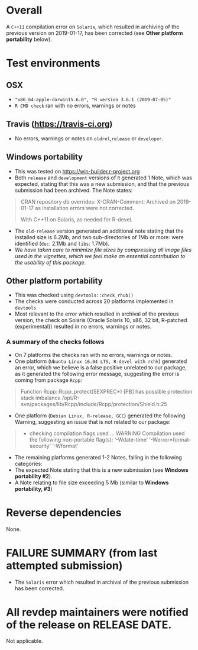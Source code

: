 # Overall #
A `C++11` compilation error on `Solaris`, which resulted in archiving of the previous version on 2019-01-17,
has been corrected (see __Other platform portability__ below).

# Test environments #
## OSX ##
* `"x86_64-apple-darwin15.6.0", "R version 3.6.1 (2019-07-05)"` 
* `R CMD check` ran with no errors, warnings or notes
## Travis (https://travis-ci.org) ##
* No errors, warnings or notes on `oldrel`,`release` or `developer`. 
## Windows portability ##
* This was tested on https://win-builder.r-project.org 
* Both `release` and `development` versions of `R` generated 1 Note, which was expected, stating that this was a new submission, and that the previous submission had been archived. The Note states:
> CRAN repository db overrides:
> X-CRAN-Comment: Archived on 2019-01-17 as installation errors were
>   not corrected.
> 
> With C++11 on Solaris, as needed for R-devel.
* The `old-release` version generated an additional note stating that the installed size is 6.2Mb, and two sub-directories of 1Mb or more: were identified (`doc`: 2.1Mb and `libs`: 1.7Mb). 
* _We have taken care to minimize file sizes by compressing all image files used in the vignettes, which we feel make an essential contribution to the usability of this package_.   
## Other platform portability ##
* This was checked using `devtools::check_rhub()`
* The checks were conducted across 20 platforms implemented in `devtools`
* Most relevant to the error which resulted in archival of the previous version, the check on Solaris (Oracle Solaris 10, x86, 32 bit, R-patched (experimental)) resulted in no errors, warnings or notes.
### A summary of the checks follows ###
* On 7 platforms the checks ran with no errors, warnings or notes.
* One platform (`Ubuntu Linux 16.04 LTS, R-devel with rchk`) generated an error, which we believe is a false positive unrelated to our package, as it generated the following error message, suggesting the error is coming from package `Rcpp`: 
> Function Rcpp::Rcpp_protect(SEXPREC*)
> [PB] has possible protection stack imbalance /opt/R-svn/packages/lib/Rcpp/include/Rcpp/protection/Shield.h:25
* One platform (`Debian Linux, R-release, GCC`) generated the following Warning, suggesting an issue that is not related to our package:
> * checking compilation flags used ... WARNING
> Compilation used the following non-portable flag(s):
> ‘-Wdate-time’ ‘-Werror=format-security’ ‘-Wformat’
* The remaining platforms generated 1-2 Notes, falling in the following categories:
* The expected Note stating that this is a new submission (see __Windows portability #2__).
* A Note relating to file size exceeding 5 Mb (similar to __Windows portability, #3__)

# Reverse dependencies #
None.

# FAILURE SUMMARY (from last attempted submission) #
* The `Solaris` error which resulted in archival of the previous submission has been corrected.

# All revdep maintainers were notified of the release on RELEASE DATE. #
Not applicable.
